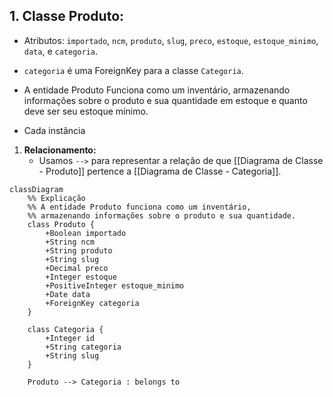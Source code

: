 
## 1. **Classe Produto:**

   - Atributos:  `importado`, `ncm`, `produto`, `slug`, `preco`, `estoque`, `estoque_minimo`, `data`, e `categoria`.
   
   - `categoria` é uma ForeignKey para a classe `Categoria`.
   - A entidade Produto Funciona como um inventário, armazenando informações sobre o produto e sua quantidade em estoque e quanto deve ser seu estoque mínimo.
   - Cada instância

1. **Relacionamento:**
   - Usamos `-->` para representar a relação de que  [[Diagrama de Classe - Produto]] pertence a [[Diagrama de Classe - Categoria]].


```mermaid
classDiagram
	%% Explicação 
	%% A entidade Produto funciona como um inventário, 
	%% armazenando informações sobre o produto e sua quantidade.
    class Produto {
        +Boolean importado
        +String ncm
        +String produto
        +String slug
        +Decimal preco
        +Integer estoque
        +PositiveInteger estoque_minimo
        +Date data
        +ForeignKey categoria
    }

    class Categoria {
        +Integer id
        +String categoria
        +String slug
    }

    Produto --> Categoria : belongs to




